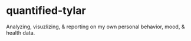 # quantified-tylar
Analyzing, visuzlizing, &amp; reporting on my own personal behavior, mood, &amp; health data.
